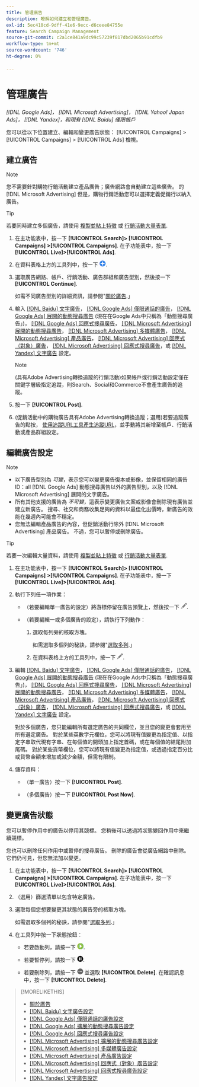 ```yaml
---
title: 管理廣告
description: 瞭解如何建立和管理廣告。
exl-id: 5ec410cd-9dff-41e6-9ecc-d6ceee84755e
feature: Search Campaign Management
source-git-commit: c2a1ce841a9dc99c57239f817dbd2065b91cdfb9
workflow-type: tm+mt
source-wordcount: '746'
ht-degree: 0%

---
```


# 管理廣告

*[!DNL Google Ads]， [!DNL Microsoft Advertising]， [!DNL Yahoo! Japan Ads]， [!DNL Yandex]，和現有 [!DNL Baidu] 僅限帳戶*

您可以從以下位置建立、編輯和變更廣告狀態： [!UICONTROL Campaigns] > [!UICONTROL Campaigns] > [!UICONTROL Ads] 檢視。

## 建立廣告

>[!NOTE]
>
>您不需要針對購物行銷活動建立產品廣告；廣告網路會自動建立這些廣告。 的 [!DNL Microsoft Advertising] 但是，購物行銷活動您可以選擇定義促銷行以納入廣告。

>[!TIP]
>
>若要同時建立多個廣告，請使用 [複製並貼上特徵](/help/search-social-commerce/campaign-management/campaigns/copy-paste.md) 或 [行銷活動大量表單](/help/search-social-commerce/campaign-management/bulksheets/bulksheet-about.md).

1. 在主功能表中，按一下 **[!UICONTROL Search]> [!UICONTROL Campaigns] >[!UICONTROL Campaigns]**. 在子功能表中，按一下 **[!UICONTROL Live]>[!UICONTROL Ads]**.

1. 在資料表格上方的工具列中，按一下 ![建立](/help/search-social-commerce/assets/add.png "建立").

1. 選取廣告網路、帳戶、行銷活動、廣告群組和廣告型別，然後按一下 **[!UICONTROL Continue]**.

   如需不同廣告型別的詳細資訊，請參閱&quot;[關於廣告](ad-about.md).」

1. 輸入 [[!DNL Baidu] 文字廣告](ad-settings-baidu-text.md)， [[!DNL Google Ads] 僅限通話的廣告](ad-settings-google-call.md)， [[!DNL Google Ads] 展開的動態搜尋廣告](ad-settings-google-dsa.md) (現在在Google Ads中只稱為「動態搜尋廣告」)， [[!DNL Google Ads] 回應式搜尋廣告](ad-settings-google-rsa.md)， [[!DNL Microsoft Advertising] 展開的動態搜尋廣告](ad-settings-microsoft-dsa.md)， [[!DNL Microsoft Advertising] 多媒體廣告](ad-settings-microsoft-multimedia.md)， [[!DNL Microsoft Advertising] 產品廣告](ad-settings-microsoft-product.md)， [[!DNL Microsoft Advertising] 回應式（對象）廣告](ad-settings-microsoft-responsive.md)， [[!DNL Microsoft Advertising] 回應式搜尋廣告](ad-settings-microsoft-rsa.md)，或 [[!DNL Yandex] 文字廣告](ad-settings-yandex-text.md) 設定。

   >[!NOTE]
   >
   >(具有Adobe Advertising轉換追蹤的行銷活動)如果帳戶或行銷活動設定僅在關鍵字層級指定追蹤，則Search、Social和Commerce不會產生廣告的追蹤。

1. 按一下 **[!UICONTROL Post]**.

1. (促銷活動中的購物廣告具有Adobe Advertising轉換追蹤；選用)若要追蹤廣告的點按， [使用追蹤URL工具產生追蹤URL](/help/search-social-commerce/tools/click-tracking-url-generate.md)，並手動將其新增至帳戶、行銷活動或產品群組設定。

## 編輯廣告設定

>[!NOTE]
>
>* 以下廣告型別為 *可變*，表示您可以變更廣告復本或影像，並保留相同的廣告ID：all [!DNL Google Ads] 動態搜尋廣告以外的廣告型別，以及 [!DNL Microsoft Advertising] 展開的文字廣告。
>* 所有其他支援的廣告為 *不可變*，這表示變更廣告文案或影像會刪除現有廣告並建立新廣告。 搜尋、社交和商務收集足夠的資料以最佳化出價時，新廣告的效能在幾週內可能會不穩定。
>* 您無法編輯產品廣告的內容，但促銷活動行除外 [!DNL Microsoft Advertising] 產品廣告。 不過，您可以暫停或刪除廣告。

>[!TIP]
>
>若要一次編輯大量資料，請使用 [複製並貼上特徵](/help/search-social-commerce/campaign-management/campaigns/copy-paste.md) 或 [行銷活動大量表單](/help/search-social-commerce/campaign-management/bulksheets/bulksheet-about.md).

1. 在主功能表中，按一下 **[!UICONTROL Search]> [!UICONTROL Campaigns] >[!UICONTROL Campaigns]**. 在子功能表中，按一下 **[!UICONTROL Live]>[!UICONTROL Ads]**.

1. 執行下列任一項作業：

   * （若要編輯單一廣告的設定）將游標停留在廣告預覽上，然後按一下 ![編輯](/help/search-social-commerce/assets/edit.png "編輯").

   * （若要編輯一或多個廣告的設定），請執行下列動作：

      1. 選取每列旁的核取方塊。

         如需選取多個列的秘訣，請參閱&quot;[選取多列](/help/search-social-commerce/common-tasks/navigation-editing-selection/multiple-rows-select.md).」

      1. 在資料表格上方的工具列中，按一下 ![編輯](/help/search-social-commerce/assets/edit.png "編輯").

1. 編輯 [[!DNL Baidu] 文字廣告](ad-settings-baidu-text.md)， [[!DNL Google Ads] 僅限通話的廣告](ad-settings-google-call.md)， [[!DNL Google Ads] 展開的動態搜尋廣告](ad-settings-google-dsa.md) (現在在Google Ads中只稱為「動態搜尋廣告」)， [[!DNL Google Ads] 回應式搜尋廣告](ad-settings-google-rsa.md)， [[!DNL Microsoft Advertising] 展開的動態搜尋廣告](ad-settings-microsoft-dsa.md)， [[!DNL Microsoft Advertising] 多媒體廣告](ad-settings-microsoft-multimedia.md)， [[!DNL Microsoft Advertising] 產品廣告](ad-settings-microsoft-product.md)， [[!DNL Microsoft Advertising] 回應式（對象）廣告](ad-settings-microsoft-responsive.md)， [[!DNL Microsoft Advertising] 回應式搜尋廣告](ad-settings-microsoft-rsa.md)，或 [[!DNL Yandex] 文字廣告](ad-settings-yandex-text.md) 設定。

   對於多個廣告，您只能編輯所有選定廣告的共同欄位，並且您的變更會套用至所有選定廣告。 對於某些英數字元欄位，您可以將現有值變更為指定值、以指定字串取代現有字串、在每個值的開頭加上指定首碼，或在每個值的結尾附加尾碼。 對於某些貨幣欄位，您可以將現有值變更為指定值，或透過指定百分比或貨幣金額來增加或減少金額，但需有限制。

1. 儲存資料：

   * （單一廣告）按一下 **[!UICONTROL Post]**.

   * （多個廣告）按一下 **[!UICONTROL Post Now]**.

## 變更廣告狀態

您可以暫停作用中的廣告以停用其競標。 您稍後可以透過將狀態變回作用中來繼續競標。

您也可以刪除任何作用中或暫停的搜尋廣告。 刪除的廣告會從廣告網路中刪除。 它們仍可見，但您無法加以變更。

1. 在主功能表中，按一下 **[!UICONTROL Search]> [!UICONTROL Campaigns] >[!UICONTROL Campaigns]**. 在子功能表中，按一下 **[!UICONTROL Live]>[!UICONTROL Ads]**.

1. （選用）篩選清單以包含特定廣告。

1. 選取每個您想要變更其狀態的廣告旁的核取方塊。

   如需選取多個列的秘訣，請參閱&quot;[選取多列](/help/search-social-commerce/common-tasks/navigation-editing-selection/multiple-rows-select.md).」

1. 在工具列中按一下狀態按鈕：

   * 若要啟動列，請按一下 ![啟動](/help/search-social-commerce/assets/activate.png "啟動").

   * 若要暫停列，請按一下 ![暫停](/help/search-social-commerce/assets/pause.png "暫停").

   * 若要刪除列，請按一下 ![更多](/help/search-social-commerce/assets/more.png "更多") 並選取 **[!UICONTROL Delete]**. 在確認訊息中，按一下 **[!UICONTROL Delete]**.

>[!MORELIKETHIS]
>
>* [關於廣告](ad-about.md)
>* [[!DNL Baidu] 文字廣告設定](ad-settings-baidu-text.md)
>* [[!DNL Google Ads] 僅限通話的廣告設定](ad-settings-google-call.md)
>* [[!DNL Google Ads] 擴展的動態搜尋廣告設定](ad-settings-google-dsa.md)
>* [[!DNL Google Ads] 回應式搜尋廣告設定](ad-settings-google-rsa.md)
>* [[!DNL Microsoft Advertising] 擴展的動態搜尋廣告設定](ad-settings-microsoft-dsa.md)
>* [[!DNL Microsoft Advertising] 多媒體廣告設定](ad-settings-microsoft-multimedia.md)
>* [[!DNL Microsoft Advertising] 產品廣告設定](ad-settings-microsoft-product.md)
>* [[!DNL Microsoft Advertising] 回應式（對象）廣告設定](ad-settings-microsoft-responsive.md)
>* [[!DNL Microsoft Advertising] 回應式搜尋廣告設定](ad-settings-microsoft-rsa.md)
>* [[!DNL Yandex] 文字廣告設定](ad-settings-yandex-text.md)
